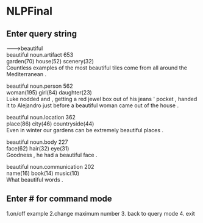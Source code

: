 # NLPFinal

## Enter query string

  --->beautiful  
  beautiful noun.artifact 653  
  garden(70) house(52) scenery(32)  
  Countless examples of the most beautiful tiles come from all around the Mediterranean .  

beautiful noun.person 562  
woman(195) girl(84) daughter(23)  
Luke nodded and , getting a red jewel box out of his jeans ' pocket , handed it to Alejandro just before a beautiful woman came out of the house .  

beautiful noun.location 362  
place(86) city(46) countryside(44)  
Even in winter our gardens can be extremely beautiful places .  

beautiful noun.body 227  
face(62) hair(32) eye(31)  
Goodness , he had a beautiful face .  

beautiful noun.communication 202  
name(16) book(14) music(10)  
What beautiful words .



## Enter # for command mode
1.on/off example 2.change maximum number 3. back to query mode 4. exit 
